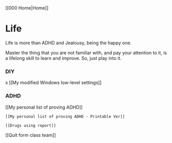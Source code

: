 [[000 Home|Home]]

# Life

Life is more than ADHD and Jealousy, being the happy one.

Master the thing that you are not familiar with, and pay your attention to it, is a lifelong skill to learn and improve. So, just play into it.

### DIY
s
[[My modified Windows low-level settings]]

### ADHD

[[My personal list of proving ADHD]]

	[[My personal list of proving ADHD - Printable Ver]]

	[[Drugs using report]]

[[Quit form class team]]